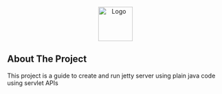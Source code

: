 
<br />
<div align="center">
  <a>
    <img src="https://raw.github.com/kshitijarade/java-jetty-demo/master/logo.png" alt="Logo" width="80" height="80">
  </a>
</div>

## About The Project
This project is a guide to create and run jetty server using plain java code using servlet APIs
